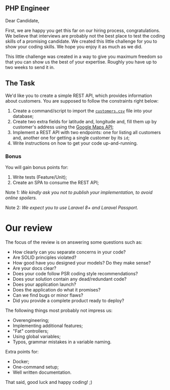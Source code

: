 ## PHP Engineer

Dear Candidate,

First, we are happy you get this far on our hiring process, congratulations. We believe that interviews are probably not the best place to test the coding skills of a promising candidate. We created this little challenge for you to show your coding skills. We hope you enjoy it as much as we did.

This little challenge was created in a way to give you maximum freedom so that you can show us the best of your expertise. Roughly you have up to two weeks to send it in.

## The Task

We'd like you to create a simple REST API, which provides information about customers. You are supposed to follow the constraints right below:

1. Create a command/script to import the [`customers.csv`](customers.csv) file into your database;
2. Create two extra fields for latitude and, longitude and, fill them up by customer's address using the [Google Maps API](https://developers.google.com/maps/documentation/geolocation/intro);
3. Implement a REST API with two endpoints: one for listing all customers and, another one for getting a single customer by its `id`;
4. Write instructions on how to get your code up-and-running.

### Bonus

You will gain bonus points for:

1. Write tests (Feature/Unit);
2. Create an SPA to consume the REST API;

Note 1: _We kindly ask you not to publish your implementation, to avoid online spoilers._

Note 2: _We expect you to use Laravel 8+ and Laravel Passport._

# Our review

The focus of the review is on answering some questions such as:

- How clearly can you separate concerns in your code?
- Are SOLID principles violated?
- How good have you designed your models? Do they make sense?
- Are your docs clear?
- Does your code follow PSR coding style recommendations?
- Does your solution contain any dead/redundant code?
- Does your application launch?
- Does the application do what it promises?
- Can we find bugs or minor flaws?
- Did you provide a complete product ready to deploy?

The following things most probably not impress us:

- Overengineering;
- Implementing additional features;
- "Fat" controllers;
- Using global variables;
- Typos, grammar mistakes in a variable naming.

Extra points for:

- Docker;
- One-command setup;
- Well written documentation.

That said, good luck and happy coding! ;)